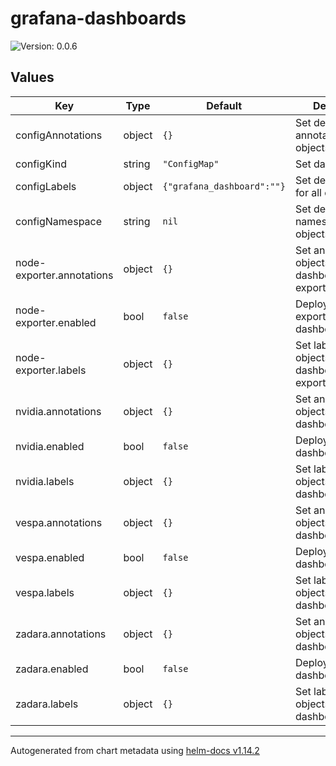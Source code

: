 # grafana-dashboards

![Version: 0.0.6](https://img.shields.io/badge/Version-0.0.6-informational?style=flat-square)

## Values

| Key | Type | Default | Description |
|-----|------|---------|-------------|
| configAnnotations | object | `{}` | Set default annotations for all objects |
| configKind | string | `"ConfigMap"` | Set dashboard kind |
| configLabels | object | `{"grafana_dashboard":""}` | Set default labels for all objects |
| configNamespace | string | `nil` | Set deployment namespace for objects |
| node-exporter.annotations | object | `{}` | Set annotations for objects in dashboards/node-exporter |
| node-exporter.enabled | bool | `false` | Deploy node-exporter dashboards |
| node-exporter.labels | object | `{}` | Set labels for objects in dashboards/node-exporter |
| nvidia.annotations | object | `{}` | Set annotations for objects in dashboards/nvidia |
| nvidia.enabled | bool | `false` | Deploy nvidia dashboards |
| nvidia.labels | object | `{}` | Set labels for objects in dashboards/nvidia |
| vespa.annotations | object | `{}` | Set annotations for objects in dashboards/nvidia |
| vespa.enabled | bool | `false` | Deploy vespa dashboards |
| vespa.labels | object | `{}` | Set labels for objects in dashboards/nvidia |
| zadara.annotations | object | `{}` | Set annotations for objects in dashboards/zadara |
| zadara.enabled | bool | `false` | Deploy Zadara dashboards |
| zadara.labels | object | `{}` | Set labels for objects in dashboards/zadara |

----------------------------------------------
Autogenerated from chart metadata using [helm-docs v1.14.2](https://github.com/norwoodj/helm-docs/releases/v1.14.2)
